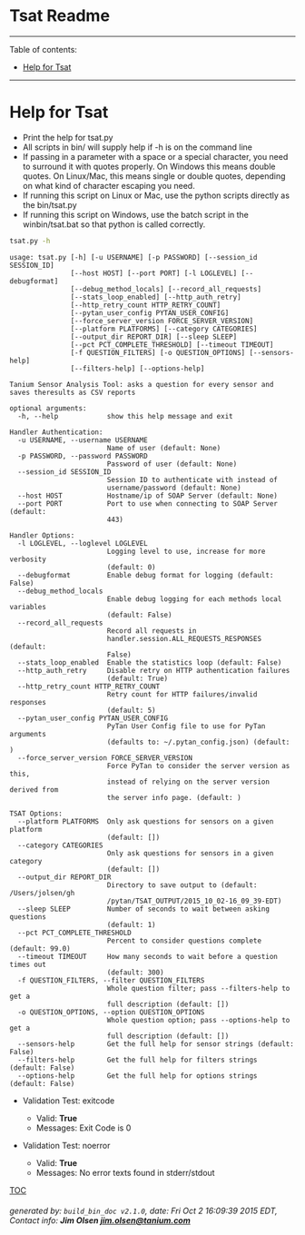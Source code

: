 Tsat Readme
===========================

---------------------------
<a name='toc'>Table of contents:</a>

  * [Help for Tsat](#user-content-help-for-tsat)

---------------------------

# Help for Tsat

  * Print the help for tsat.py
  * All scripts in bin/ will supply help if -h is on the command line
  * If passing in a parameter with a space or a special character, you need to surround it with quotes properly. On Windows this means double quotes. On Linux/Mac, this means single or double quotes, depending on what kind of character escaping you need.
  * If running this script on Linux or Mac, use the python scripts directly as the bin/tsat.py
  * If running this script on Windows, use the batch script in the winbin/tsat.bat so that python is called correctly.

```bash
tsat.py -h
```

```
usage: tsat.py [-h] [-u USERNAME] [-p PASSWORD] [--session_id SESSION_ID]
               [--host HOST] [--port PORT] [-l LOGLEVEL] [--debugformat]
               [--debug_method_locals] [--record_all_requests]
               [--stats_loop_enabled] [--http_auth_retry]
               [--http_retry_count HTTP_RETRY_COUNT]
               [--pytan_user_config PYTAN_USER_CONFIG]
               [--force_server_version FORCE_SERVER_VERSION]
               [--platform PLATFORMS] [--category CATEGORIES]
               [--output_dir REPORT_DIR] [--sleep SLEEP]
               [--pct PCT_COMPLETE_THRESHOLD] [--timeout TIMEOUT]
               [-f QUESTION_FILTERS] [-o QUESTION_OPTIONS] [--sensors-help]
               [--filters-help] [--options-help]

Tanium Sensor Analysis Tool: asks a question for every sensor and saves theresults as CSV reports

optional arguments:
  -h, --help            show this help message and exit

Handler Authentication:
  -u USERNAME, --username USERNAME
                        Name of user (default: None)
  -p PASSWORD, --password PASSWORD
                        Password of user (default: None)
  --session_id SESSION_ID
                        Session ID to authenticate with instead of
                        username/password (default: None)
  --host HOST           Hostname/ip of SOAP Server (default: None)
  --port PORT           Port to use when connecting to SOAP Server (default:
                        443)

Handler Options:
  -l LOGLEVEL, --loglevel LOGLEVEL
                        Logging level to use, increase for more verbosity
                        (default: 0)
  --debugformat         Enable debug format for logging (default: False)
  --debug_method_locals
                        Enable debug logging for each methods local variables
                        (default: False)
  --record_all_requests
                        Record all requests in
                        handler.session.ALL_REQUESTS_RESPONSES (default:
                        False)
  --stats_loop_enabled  Enable the statistics loop (default: False)
  --http_auth_retry     Disable retry on HTTP authentication failures
                        (default: True)
  --http_retry_count HTTP_RETRY_COUNT
                        Retry count for HTTP failures/invalid responses
                        (default: 5)
  --pytan_user_config PYTAN_USER_CONFIG
                        PyTan User Config file to use for PyTan arguments
                        (defaults to: ~/.pytan_config.json) (default: )
  --force_server_version FORCE_SERVER_VERSION
                        Force PyTan to consider the server version as this,
                        instead of relying on the server version derived from
                        the server info page. (default: )

TSAT Options:
  --platform PLATFORMS  Only ask questions for sensors on a given platform
                        (default: [])
  --category CATEGORIES
                        Only ask questions for sensors in a given category
                        (default: [])
  --output_dir REPORT_DIR
                        Directory to save output to (default: /Users/jolsen/gh
                        /pytan/TSAT_OUTPUT/2015_10_02-16_09_39-EDT)
  --sleep SLEEP         Number of seconds to wait between asking questions
                        (default: 1)
  --pct PCT_COMPLETE_THRESHOLD
                        Percent to consider questions complete (default: 99.0)
  --timeout TIMEOUT     How many seconds to wait before a question times out
                        (default: 300)
  -f QUESTION_FILTERS, --filter QUESTION_FILTERS
                        Whole question filter; pass --filters-help to get a
                        full description (default: [])
  -o QUESTION_OPTIONS, --option QUESTION_OPTIONS
                        Whole question option; pass --options-help to get a
                        full description (default: [])
  --sensors-help        Get the full help for sensor strings (default: False)
  --filters-help        Get the full help for filters strings (default: False)
  --options-help        Get the full help for options strings (default: False)
```

  * Validation Test: exitcode
    * Valid: **True**
    * Messages: Exit Code is 0

  * Validation Test: noerror
    * Valid: **True**
    * Messages: No error texts found in stderr/stdout



[TOC](#user-content-toc)


###### generated by: `build_bin_doc v2.1.0`, date: Fri Oct  2 16:09:39 2015 EDT, Contact info: **Jim Olsen <jim.olsen@tanium.com>**
